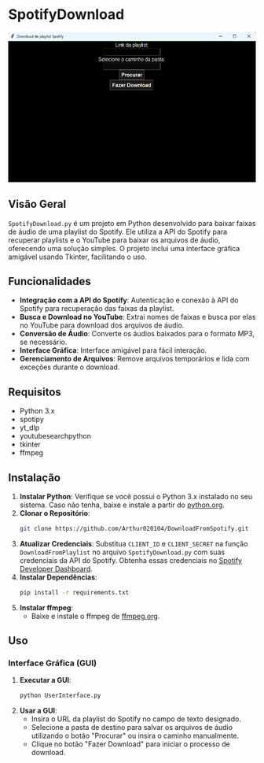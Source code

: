 # SpotifyDownload

![SpotifyDownloadGUI](./Images/GUI.png)

## Visão Geral
`SpotifyDownload.py` é um projeto em Python desenvolvido para baixar faixas de áudio de uma playlist do Spotify. Ele utiliza a API do Spotify para recuperar playlists e o YouTube para baixar os arquivos de áudio, oferecendo uma solução simples. O projeto inclui uma interface gráfica amigável usando Tkinter, facilitando o uso.

## Funcionalidades
- **Integração com a API do Spotify**: Autenticação e conexão à API do Spotify para recuperação das faixas da playlist.
- **Busca e Download no YouTube**: Extrai nomes de faixas e busca por elas no YouTube para download dos arquivos de áudio.
- **Conversão de Áudio**: Converte os áudios baixados para o formato MP3, se necessário.
- **Interface Gráfica**: Interface amigável para fácil interação.
- **Gerenciamento de Arquivos**: Remove arquivos temporários e lida com exceções durante o download.

## Requisitos
- Python 3.x
- spotipy
- yt_dlp
- youtubesearchpython
- tkinter
- ffmpeg

## Instalação
1. **Instalar Python**: Verifique se você possui o Python 3.x instalado no seu sistema. Caso não tenha, baixe e instale a partir do [python.org](https://www.python.org/).
2. **Clonar o Repositório**:
    ```bash
    git clone https://github.com/Arthur020104/DownloadFromSpotify.git
    ```
3. **Atualizar Credenciais**:
   Substitua `CLIENT_ID` e `CLIENT_SECRET` na função `DownloadFromPlaylist` no arquivo `SpotifyDownload.py` com suas credenciais da API do Spotify. Obtenha essas credenciais no [Spotify Developer Dashboard](https://developer.spotify.com/dashboard).
4. **Instalar Dependências**:
    ```bash
    pip install -r requirements.txt
    ```
5. **Instalar ffmpeg**:
    - Baixe e instale o ffmpeg de [ffmpeg.org](https://ffmpeg.org/download.html).

## Uso
### Interface Gráfica (GUI)
1. **Executar a GUI**:
    ```bash
    python UserInterface.py
    ```
2. **Usar a GUI**:
    - Insira o URL da playlist do Spotify no campo de texto designado.
    - Selecione a pasta de destino para salvar os arquivos de áudio utilizando o botão "Procurar" ou insira o caminho manualmente.
    - Clique no botão "Fazer Download" para iniciar o processo de download.
